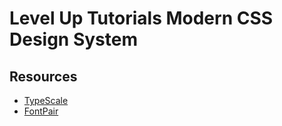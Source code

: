 # Level Up Tutorials Modern CSS Design System

## Resources

- [TypeScale](https://type-scale.com/)
- [FontPair](https://fontpair.co/)
